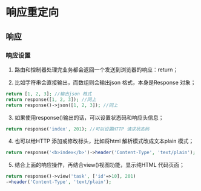 # 响应重定向

## 响应

### 响应设置

1. 路由和控制器处理完业务都会返回一个发送到浏览器的响应：return；

2. 比如字符串会直接输出，而数组则会输出json 格式，本身是Response 对象；

  ```php 
  return [1, 2, 3]; //输出json 格式
  return response([1, 2, 3]); //同上
  return response()->json([1, 2, 3]); //同上
  ```

3. 如果使用response()输出的话，可以设置状态码和响应头信息；

  ```php
  return response('index', 201); //可以设置HTTP 请求状态码
  ```

4. 也可以给HTTP 添加或修改标头，比如将html 解析模式改成文本plain 模式；

  ```php
  return response('<b>index</b>')->header('Content-Type', 'text/plain'); //文本解析模式
  ```

5. 结合上面的响应操作，再结合view()视图功能，显示纯HTML 代码页面；

  ```php
  return response()->view('task', ['id'=>10], 201)
  ->header('Content-Type', 'text/plain');
  ```

  

